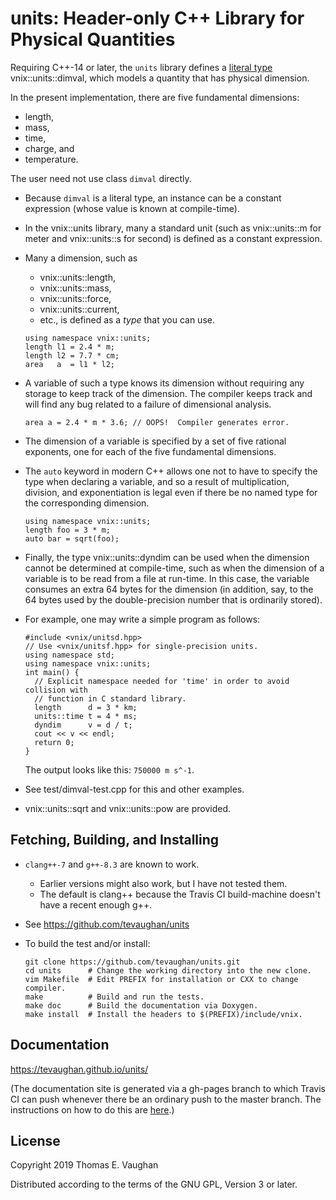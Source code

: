 # units: Header-only C++ Library for Physical Quantities

Requiring C++-14 or later, the `units` library defines a [literal
type](https://en.cppreference.com/w/cpp/named_req/LiteralType)
vnix::units::dimval, which models a quantity that has physical dimension.

In the present implementation, there are five fundamental dimensions:

- length,
- mass,
- time,
- charge, and
- temperature.

The user need not use class `dimval` directly.

- Because `dimval` is a literal type, an instance can be a constant expression
  (whose value is known at compile-time).

- In the vnix::units library, many a standard unit (such as vnix::units::m for
  meter and vnix::units::s for second) is defined as a constant expression.

- Many a dimension, such as
    - vnix::units::length,
    - vnix::units::mass,
    - vnix::units::force,
    - vnix::units::current,
    - etc.,
  is defined as a *type* that you can use.
  ```
  using namespace vnix::units;
  length l1 = 2.4 * m;
  length l2 = 7.7 * cm;
  area   a  = l1 * l2;
  ```

- A variable of such a type knows its dimension without requiring any storage
  to keep track of the dimension.  The compiler keeps track and will find any
  bug related to a failure of dimensional analysis.
  ```
  area a = 2.4 * m * 3.6; // OOPS!  Compiler generates error.
  ```

- The dimension of a variable is specified by a set of five rational exponents,
  one for each of the five fundamental dimensions.

- The `auto` keyword in modern C++ allows one not to have to specify the type
  when declaring a variable, and so a result of multiplication, division, and
  exponentiation is legal even if there be no named type for the corresponding
  dimension.
  ```
  using namespace vnix::units;
  length foo = 3 * m;
  auto bar = sqrt(foo);
  ```

- Finally, the type vnix::units::dyndim can be used when the dimension cannot
  be determined at compile-time, such as when the dimension of a variable is to
  be read from a file at run-time.  In this case, the variable consumes an
  extra 64 bytes for the dimension (in addition, say, to the 64 bytes used by
  the double-precision number that is ordinarily stored).

- For example, one may write a simple program as follows:
  ```
  #include <vnix/unitsd.hpp>
  // Use <vnix/unitsf.hpp> for single-precision units.
  using namespace std;
  using namespace vnix::units;
  int main() {
    // Explicit namespace needed for 'time' in order to avoid collision with
    // function in C standard library.
    length      d = 3 * km;
    units::time t = 4 * ms;
    dyndim      v = d / t;
    cout << v << endl;
    return 0;
  }
  ```
  The output looks like this: `750000 m s^-1`.

- See  test/dimval-test.cpp  for this and other examples.

- vnix::units::sqrt and vnix::units::pow are provided.


## Fetching, Building, and Installing

- `clang++-7` and `g++-8.3` are known to work.
    - Earlier versions might also work, but I have not tested them.
    - The default is clang++ because the Travis CI build-machine doesn't have a
      recent enough g++.

- See https://github.com/tevaughan/units

- To build the test and/or install:

  ```
  git clone https://github.com/tevaughan/units.git
  cd units      # Change the working directory into the new clone.
  vim Makefile  # Edit PREFIX for installation or CXX to change compiler.
  make          # Build and run the tests.
  make doc      # Build the documentation via Doxygen.
  make install  # Install the headers to $(PREFIX)/include/vnix.
  ```


## Documentation

https://tevaughan.github.io/units/

(The documentation site is generated via a gh-pages branch to which Travis CI
can push whenever there be an ordinary push to the master branch.  The
instructions on how to do this are
[here](https://github.com/EmaroLab/docs/wiki/Automatic-deployment-Doxygen-documentation).)


## License

Copyright 2019  Thomas E. Vaughan

Distributed according to the terms of the GNU GPL, Version 3 or later.
